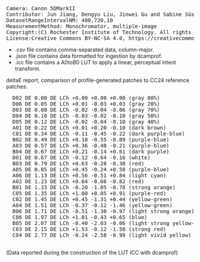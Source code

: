 <pre>
Camera: Canon 5DMarkII
Contributor: Jun Jiang, Dengyu Liu, Jinwei Gu and Sabine Süsstrunk, http://www.gujinwei.org/research/camspec/db.html
DatasetRangeIntervalNM: 400,720,10
MeasurementMethod: Monochromator, multiple-image
Copyright:(C) Rochester Institute of Technology. All rights reserved.
License:Creative Commons BY-NC-SA 4.0, https://creativecommons.org/licenses/by-nc-sa/4.0/legalcode
</pre>

- .csv file contains comma-separated data, column-major.
- .json file contains data formatted for ingestion by dcamprof.
- .icc file contains a A0toB0 LUT to apply a linear, perceptual intent transform.

deltaE report, comparison of profile-generated patches to CC24 reference patches:
<pre>
  D02 DE 0.00 DE LCh +0.00 +0.00 +0.00 (gray 80%)
  D06 DE 0.05 DE LCh +0.01 -0.03 +0.03 (gray 20%)
  D03 DE 0.08 DE LCh -0.02 -0.04 -0.06 (gray 70%)
  D04 DE 0.10 DE LCh -0.03 -0.02 -0.10 (gray 50%)
  D05 DE 0.12 DE LCh -0.02 -0.04 -0.10 (gray 40%)
  A01 DE 0.22 DE LCh +0.01 +0.20 -0.10 (dark brown)
  C01 DE 0.34 DE LCh -0.11 -0.45 -0.22 (dark purple-blue)
  B02 DE 0.49 DE LCh +0.10 -0.55 -0.09 (purple-blue)
  A03 DE 0.57 DE LCh +0.36 -0.48 -0.21 (purple-blue)
  B04 DE 0.67 DE LCh +0.21 -0.14 +0.61 (dark purple)
  D01 DE 0.67 DE LCh -0.12 -0.64 -0.16 (white)
  B03 DE 0.79 DE LCh +0.63 -0.28 -0.38 (red)
  A05 DE 0.85 DE LCh +0.45 -0.24 +0.58 (purple-blue)
  A06 DE 1.13 DE LCh +0.56 -0.51 +0.84 (light cyan)
  A02 DE 1.23 DE LCh +0.64 -0.66 -0.82 (red)
  B01 DE 1.33 DE LCh -0.20 -1.05 -0.78 (strong orange)
  C05 DE 1.35 DE LCh +1.00 +0.05 +0.91 (purple-red)
  C02 DE 1.45 DE LCh +0.45 -1.31 +0.44 (yellow-green)
  A04 DE 1.51 DE LCh -0.37 -0.12 -1.46 (yellow-green)
  B06 DE 1.71 DE LCh -0.51 -1.30 -0.97 (light strong orange)
  C06 DE 1.97 DE LCh +1.81 -0.43 +0.65 (blue)
  B05 DE 2.07 DE LCh -0.40 -2.03 -0.06 (light strong yellow-green)
  C03 DE 2.15 DE LCh +1.53 -0.12 -1.50 (strong red)
  C04 DE 2.77 DE LCh -0.24 -2.58 -0.99 (light vivid yellow)
  </pre>
  
  (Data reported during the construction of the LUT ICC with dcamprof)

